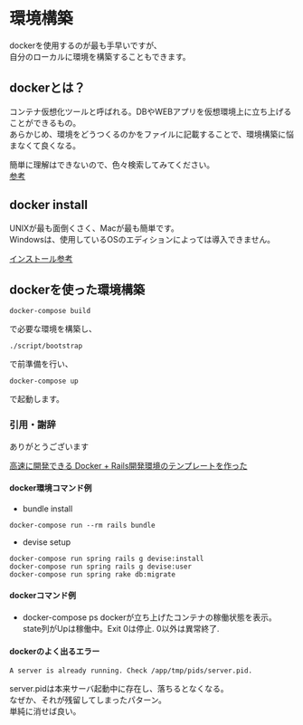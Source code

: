 # 環境構築
dockerを使用するのが最も手早いですが、  
自分のローカルに環境を構築することもできます。

## dockerとは？
コンテナ仮想化ツールと呼ばれる。DBやWEBアプリを仮想環境上に立ち上げることができるもの。  
あらかじめ、環境をどうつくるのかをファイルに記載することで、環境構築に悩まなくて良くなる。  

簡単に理解はできないので、色々検索してみてください。  
[参考](https://www.kagoya.jp/howto/rentalserver/docker/)

## docker install
UNIXが最も面倒くさく、Macが最も簡単です。  
Windowsは、使用しているOSのエディションによっては導入できません。  

[インストール参考](https://qiita.com/n-yamanaka/items/ddb18943f5e43ca5ac2e)

## dockerを使った環境構築

```
docker-compose build  
```
で必要な環境を構築し、
  
```
./script/bootstrap
```
で前準備を行い、  

```
docker-compose up
```
で起動します。

### 引用・謝辞
ありがとうございます

[高速に開発できる Docker + Rails開発環境のテンプレートを作った](https://qiita.com/kawasin73/items/2253523be18e5afd994f)

#### docker環境コマンド例
- bundle install
```
docker-compose run --rm rails bundle
```
- devise setup
```
docker-compose run spring rails g devise:install
docker-compose run spring rails g devise:user
docker-compose run spring rake db:migrate 
```

#### dockerコマンド例
- docker-compose ps
dockerが立ち上げたコンテナの稼働状態を表示。  
state列がUpは稼働中。Exit 0は停止. 0以外は異常終了.

#### dockerのよく出るエラー
```
A server is already running. Check /app/tmp/pids/server.pid.
```
server.pidは本来サーバ起動中に存在し、落ちるとなくなる。  
なぜか、それが残留してしまったパターン。  
単純に消せば良い。